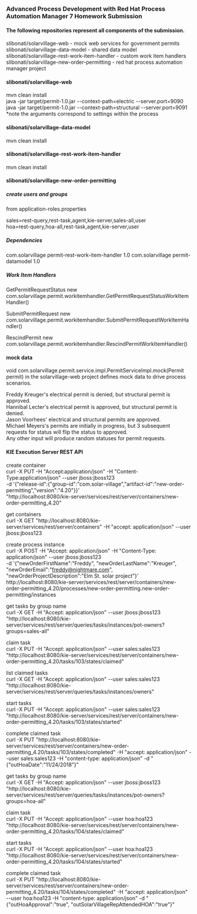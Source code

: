 ### Advanced Process Development with Red Hat Process Automation Manager 7 Homework Submission 

#### The following repositories represent all components of the submission.

slibonati/solarvillage-web - mock web services for government permits  
slibonati/solarvillage-data-model - shared data model  
slibonati/solarvillage-rest-work-item-handler - custom work item handlers  
slibonati/solarvillage-new-order-permitting - red hat process automation manager project

#### slibonati/solarvillage-web
mvn clean install  
java -jar target/permit-1.0.jar --context-path=electric --server.port=9090  
java -jar target/permit-1.0.jar --context-path=structural --server.port=9091  
*note the arguments correspond to settings within the process

#### slibonati/solarvillage-data-model
mvn clean install

#### slibonati/solarvillage-rest-work-item-handler
mvn clean install

#### slibonati/solarvillage-new-order-permitting

##### create users and groups  
from application-roles.properties  

sales=rest-query,rest-task,agent,kie-server,sales-all,user  
hoa=rest-query,hoa-all,rest-task,agent,kie-server,user

##### Dependencies	

com.solarvillage	permit-rest-work-item-handler	1.0	
com.solarvillage	permit-datamodel	1.0	

##### Work Item Handlers

GetPermitRequestStatus	new com.solarvillage.permit.workitemhandler.GetPermitRequestStatusWorkItemHandler()	

SubmitPermitRequest	new com.solarvillage.permit.workitemhandler.SubmitPermitRequestWorkItemHandler()	

RescindPermit	new com.solarvillage.permit.workitemhandler.RescindPermitWorkItemHandler()

#### mock data 
void com.solarvillage.permit.service.impl.PermitServiceImpl.mock(Permit permit)
in the solarvillage-web project defines mock data to drive process scenarios.

Freddy Kreuger's electrical permit is denied, but structural permit is approved.  
Hannibal Lecter's electrical permit is approved, but structural permit is denied.    
Jason Voorhees' electrical and structural permits are approved.  
Michael Meyers's permits are initially in progress, but 3 subsequent requests for status will flip the status to approved.  
Any other input will produce random statuses for permit requests.

#### KIE Execution Server REST API

create container  
curl -X PUT -H "Accept:application/json" -H "Content-Type:application/json" --user jboss:jboss123 \
-d '{"release-id":{"group-id":"com.solar-village","artifact-id":"new-order-permitting","version":"4.20"}}' \
"http://localhost:8080/kie-server/services/rest/server/containers/new-order-permitting_4.20"

get containers  
curl -X GET "http://localhost:8080/kie-server/services/rest/server/containers" -H "accept: application/json" --user jboss:jboss123

create process instance  
curl -X POST -H "Accept: application/json" -H "Content-Type: application/json" --user jboss:jboss123 \
-d '{"newOrderFirstName":"Freddy", "newOrderLastName":"Kreuger", "newOrderEmail":"freddy@nightmare.com", "newOrderProjectDescription":"Elm St. solar project"}' \
http://localhost:8080/kie-server/services/rest/server/containers/new-order-permitting_4.20/processes/new-order-permitting.new-order-permitting/instances

get tasks by group name  
curl -X GET -H "Accept: application/json" --user jboss:jboss123 "http://localhost:8080/kie-server/services/rest/server/queries/tasks/instances/pot-owners?groups=sales-all"

claim task  
curl -X PUT -H "Accept: application/json" --user sales:sales123 "http://localhost:8080/kie-server/services/rest/server/containers/new-order-permitting_4.20/tasks/103/states/claimed"

list claimed tasks  
curl -X GET -H "Accept: application/json" --user sales:sales123 "http://localhost:8080/kie-server/services/rest/server/queries/tasks/instances/owners"

start tasks  
curl -X PUT -H "Accept: application/json" --user sales:sales123 "http://localhost:8080/kie-server/services/rest/server/containers/new-order-permitting_4.20/tasks/103/states/started"

complete claimed task  
curl -X PUT "http://localhost:8080/kie-server/services/rest/server/containers/new-order-permitting_4.20/tasks/103/states/completed" -H "accept: application/json" --user sales:sales123 -H "content-type: application/json" -d "{\"outHoaDate\":\"11/24/2018\"}"

get tasks by group name  
curl -X GET -H "Accept: application/json" --user jboss:jboss123 "http://localhost:8080/kie-server/services/rest/server/queries/tasks/instances/pot-owners?groups=hoa-all"

claim task  
curl -X PUT -H "Accept: application/json" --user hoa:hoa123 "http://localhost:8080/kie-server/services/rest/server/containers/new-order-permitting_4.20/tasks/104/states/claimed"

start tasks  
curl -X PUT -H "Accept: application/json" --user hoa:hoa123 "http://localhost:8080/kie-server/services/rest/server/containers/new-order-permitting_4.20/tasks/104/states/started"

complete claimed task  
curl -X PUT "http://localhost:8080/kie-server/services/rest/server/containers/new-order-permitting_4.20/tasks/104/states/completed" -H "accept: application/json" --user hoa:hoa123 -H "content-type: application/json" -d "{\"outHoaApproval\":\"true\", \"outSolarVillageRepAttendedHOA\":\"true\"}"


